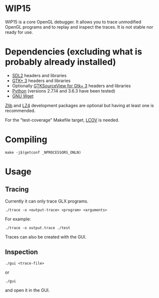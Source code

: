 # WIP15
WIP15 is a core OpenGL debugger. It allows you to trace unmodified OpenGL programs and to replay and inspect the traces. It is not stable nor ready for use.

# Dependencies (excluding what is probably already installed)
- [SDL2](https://libsdl.org) headers and libraries
- [GTK+ 3](http://www.gtk.org) headers and libraries
- Optionally [GTKSourceView for Gtk+ 3](https://wiki.gnome.org/Projects/GtkSourceView/) headers and libraries
- [Python](https://www.python.org/) (versions 2.7.14 and 3.6.3 have been tested)
- [GNU Wget](https://www.gnu.org/software/wget/)

[Zlib](http://zlib.net) and [LZ4](http://www.lz4.org) development packages are optional but having at least one is recommended.

For the "test-coverage" Makefile target, [LCOV](http://ltp.sourceforge.net/coverage/lcov.php) is needed.

# Compiling
```shell
make -j$(getconf _NPROCESSORS_ONLN)
```

# Usage
## Tracing
Currently it can only trace GLX programs.
```shell
./trace -o <output-trace> <program> <arguments>
```
For example:
```shell
./trace -o output.trace ./test
```
Traces can also be created with the GUI.

## Inspection
```shell
./gui <trace-file>
```
or
```shell
./gui
```
and open it in the GUI.
